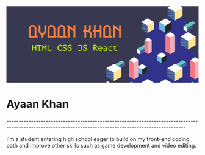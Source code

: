 <img align="center" href="https://professorayaan.wixsite.com/ayaankhan" src="https://raw.githubusercontent.com/itsayaankhan/itsayaankhan/main/My%20project.png">

<h1>Ayaan Khan</h1>
-------------------------------------------------------------------------------------------------------------------------------------------------------<br>

I'm a student entering high school eager to build on my front-end coding path and improve other skills such as game development and video editing. 

